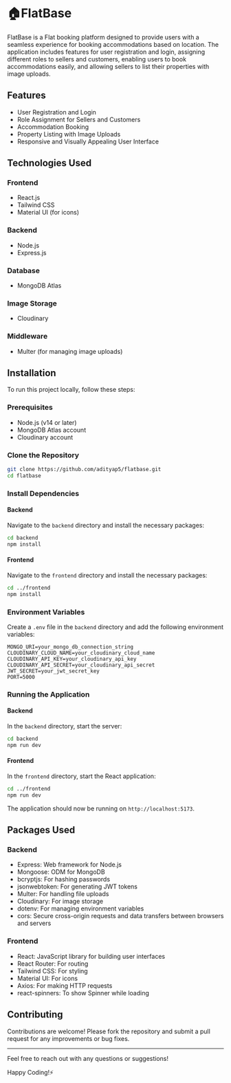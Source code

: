 # 🏠FlatBase

FlatBase is a Flat booking platform designed to provide users with a seamless experience for booking accommodations based on location. The application includes features for user registration and login, assigning different roles to sellers and customers, enabling users to book accommodations easily, and allowing sellers to list their properties with image uploads.

## Features

- User Registration and Login
- Role Assignment for Sellers and Customers
- Accommodation Booking
- Property Listing with Image Uploads
- Responsive and Visually Appealing User Interface

## Technologies Used

### Frontend

- React.js
- Tailwind CSS
- Material UI (for icons)

### Backend

- Node.js
- Express.js

### Database

- MongoDB Atlas

### Image Storage

- Cloudinary

### Middleware

- Multer (for managing image uploads)

## Installation

To run this project locally, follow these steps:

### Prerequisites

- Node.js (v14 or later)
- MongoDB Atlas account
- Cloudinary account

### Clone the Repository

```bash
git clone https://github.com/adityap5/flatbase.git
cd flatbase
```

### Install Dependencies

#### Backend

Navigate to the `backend` directory and install the necessary packages:

```bash
cd backend
npm install
```

#### Frontend

Navigate to the `frontend` directory and install the necessary packages:

```bash
cd ../frontend
npm install
```

### Environment Variables

Create a `.env` file in the `backend` directory and add the following environment variables:

```env
MONGO_URI=your_mongo_db_connection_string
CLOUDINARY_CLOUD_NAME=your_cloudinary_cloud_name
CLOUDINARY_API_KEY=your_cloudinary_api_key
CLOUDINARY_API_SECRET=your_cloudinary_api_secret
JWT_SECRET=your_jwt_secret_key
PORT=5000
```

### Running the Application

#### Backend

In the `backend` directory, start the server:

```bash
cd backend
npm run dev
```

#### Frontend

In the `frontend` directory, start the React application:

```bash
cd ../frontend
npm run dev
```

The application should now be running on `http://localhost:5173`.

## Packages Used

### Backend

- Express: Web framework for Node.js
- Mongoose: ODM for MongoDB
- bcryptjs: For hashing passwords
- jsonwebtoken: For generating JWT tokens
- Multer: For handling file uploads
- Cloudinary: For image storage
- dotenv: For managing environment variables
- cors: Secure cross-origin requests and data transfers between browsers and servers

### Frontend

- React: JavaScript library for building user interfaces
- React Router: For routing
- Tailwind CSS: For styling
- Material UI: For icons
- Axios: For making HTTP requests
- react-spinners: To show Spinner while loading

## Contributing

Contributions are welcome! Please fork the repository and submit a pull request for any improvements or bug fixes.


---

Feel free to reach out with any questions or suggestions!

Happy Coding!⚡